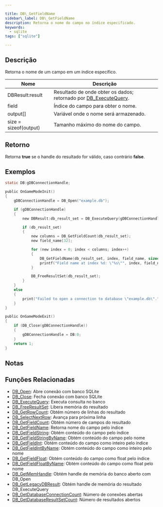 ```yaml
---

title: DB\_GetFieldName
sidebar\_label: DB\_GetFieldName
description: Retorna o nome do campo no índice especificado.
keywords:
  - sqlite
tags: ["sqlite"]

---
```


## Descrição

Retorna o nome de um campo em um índice específico.

| Nome                  | Descrição                                                                            |
| --------------------- | ------------------------------------------------------------------------------------ |
| DBResult\:result      | Resultado de onde obter os dados; retornado por [DB\_ExecuteQuery](DB_ExecuteQuery). |
| field                 | Índice do campo para obter o nome.                                                   |
| output\[]             | Variável onde o nome será armazenado.                                                |
| size = sizeof(output) | Tamanho máximo do nome do campo.                                                     |

## Retorno

Retorna **true** se o handle do resultado for válido, caso contrário **false**.

## Exemplos

```c
static DB:gDBConnectionHandle;

public OnGameModeInit()
{
    gDBConnectionHandle = DB_Open("example.db");

    if (gDBConnectionHandle)
    {
        new DBResult:db_result_set = DB_ExecuteQuery(gDBConnectionHandle, "SELECT * FROM `join_log` LIMIT 1");

        if (db_result_set)
        {
            new columns = DB_GetFieldCount(db_result_set);
            new field_name[32];

            for (new index = 0; index < columns; index++)
            {
                DB_GetFieldName(db_result_set, index, field_name, sizeof field_name);
                printf("Field name at index %d: \"%s\"", index, field_name);
            }

            DB_FreeResultSet(db_result_set);
        }
    }
    else
    {
        print("Failed to open a connection to database \"example.db\".");
    }
}

public OnGameModeExit()
{
    if (DB_Close(gDBConnectionHandle))
    {
        gDBConnectionHandle = DB:0;
    }
    return 1;
}
```

## Notas

## Funções Relacionadas

* [DB\_Open](DB_Open): Abre conexão com banco SQLite
* [DB\_Close](DB_Close): Fecha conexão com banco SQLite
* [DB\_ExecuteQuery](DB_ExecuteQuery): Executa consulta no banco
* [DB\_FreeResultSet](DB_FreeResultSet): Libera memória do resultado
* [DB\_GetRowCount](DB_GetRowCount): Obtém número de linhas do resultado
* [DB\_SelectNextRow](DB_SelectNextRow): Avança para próxima linha
* [DB\_GetFieldCount](DB_GetFieldCount): Obtém número de campos do resultado
* [DB\_GetFieldName](DB_GetFieldName): Retorna nome do campo pelo índice
* [DB\_GetFieldString](DB_GetFieldString): Obtém conteúdo do campo pelo índice
* [DB\_GetFieldStringByName](DB_GetFieldStringByName): Obtém conteúdo do campo pelo nome
* [DB\_GetFieldInt](DB_GetFieldInt): Obtém conteúdo do campo como inteiro pelo índice
* [DB\_GetFieldIntByName](DB_GetFieldIntByName): Obtém conteúdo do campo como inteiro pelo nome
* [DB\_GetFieldFloat](DB_GetFieldFloat): Obtém conteúdo do campo como float pelo índice
* [DB\_GetFieldFloatByName](DB_GetFieldFloatByName): Obtém conteúdo do campo como float pelo nome
* [DB\_GetMemHandle](DB_GetMemHandle): Obtém handle de memória do banco aberto com DB\_Open
* [DB\_GetLegacyDBResult](DB_GetLegacyDBResult): Obtém handle de memória do resultado DB\_ExecuteQuery
* [DB\_GetDatabaseConnectionCount](DB_GetDatabaseConnectionCount): Número de conexões abertas
* [DB\_GetDatabaseResultSetCount](DB_GetDatabaseResultSetCount): Número de resultados abertos
